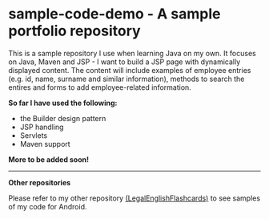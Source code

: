 # sample-code-demo - A sample portfolio repository


This is a sample repository I use when learning Java on my own. It focuses on Java, Maven and JSP - I want to build a JSP page with dynamically displayed content. The content will include examples of employee entries (e.g. id, name, surname and similar information), methods to search the entires and forms to add employee-related information.

**So far I have used the following:**
* the Builder design pattern
* JSP handling
* Servlets
* Maven support

**More to be added soon!**

---

**Other repositories**

Please refer to my other repository [(LegalEnglishFlashcards)](https://github.com/Klimaszewska/LegalEnglishFlashcardsApp) to see samples of my code for Android.
